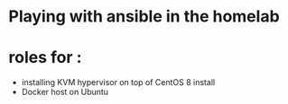Playing with ansible in the homelab
==================================

# roles for :
  - installing KVM hypervisor on top of CentOS 8 install
  - Docker host on Ubuntu
